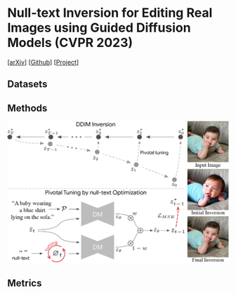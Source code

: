 # Null-text Inversion for Editing Real Images using Guided Diffusion Models (CVPR 2023)
[[arXiv](https://arxiv.org/abs/2211.09794)] [[Github](https://github.com/google/prompt-to-prompt/#null-text-inversion-for-editing-real-images)] [[Project](https://null-text-inversion.github.io/)]
## Datasets <a id='datasets'></a>

## Methods <a id='methods'></a>

![nti_methods](images/nti_methods.jpg)

## Metrics <a id='metrics'></a>